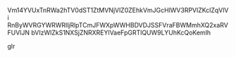 Vm14YVUxTnRWa2hTV0dST1ZtMVNjVlZ0ZEhkVmJGcHlWV3RPVlZKclZqVlVi
RnByWVRGYWRWRlljRlpTCmJFWXpWWHBDVDJSSFVraFBWMmhXQ2xaRVFUVlJN
bVIzWlZkS1NXSjZNRXREYlVaeFpGRTlQUW9LYUhKcQoKemlh

glr